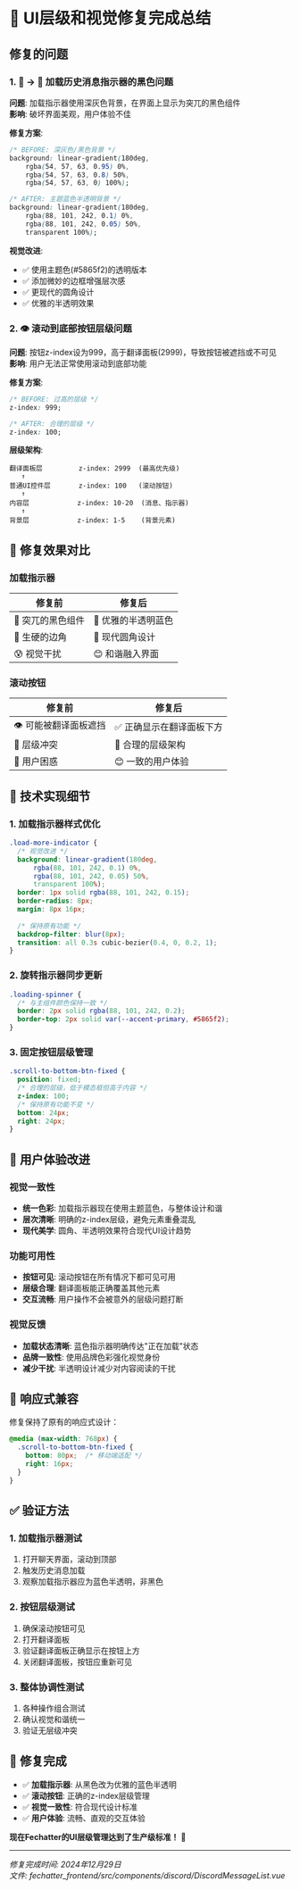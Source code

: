 # 🎯 UI层级和视觉修复完成总结

## 修复的问题

### 1. 🖤 → 🔵 加载历史消息指示器的黑色问题
**问题**: 加载指示器使用深灰色背景，在界面上显示为突兀的黑色组件  
**影响**: 破坏界面美观，用户体验不佳

**修复方案**:
```css
/* BEFORE: 深灰色/黑色背景 */
background: linear-gradient(180deg,
    rgba(54, 57, 63, 0.95) 0%,
    rgba(54, 57, 63, 0.8) 50%,
    rgba(54, 57, 63, 0) 100%);

/* AFTER: 主题蓝色半透明背景 */
background: linear-gradient(180deg,
    rgba(88, 101, 242, 0.1) 0%,
    rgba(88, 101, 242, 0.05) 50%,
    transparent 100%);
```

**视觉改进**:
- ✅ 使用主题色(#5865f2)的透明版本
- ✅ 添加微妙的边框增强层次感
- ✅ 更现代的圆角设计
- ✅ 优雅的半透明效果

### 2. 👁️ 滚动到底部按钮层级问题
**问题**: 按钮z-index设为999，高于翻译面板(2999)，导致按钮被遮挡或不可见  
**影响**: 用户无法正常使用滚动到底部功能

**修复方案**:
```css
/* BEFORE: 过高的层级 */
z-index: 999;

/* AFTER: 合理的层级 */
z-index: 100;
```

**层级架构**:
```
翻译面板层         z-index: 2999  (最高优先级)
   ↑
普通UI控件层       z-index: 100   (滚动按钮)
   ↑  
内容层            z-index: 10-20  (消息、指示器)
   ↑
背景层            z-index: 1-5    (背景元素)
```

## 🎨 修复效果对比

### 加载指示器
| 修复前 | 修复后 |
|--------|--------|
| 🖤 突兀的黑色组件 | 🔵 优雅的半透明蓝色 |
| 📐 生硬的边角 | 🔄 现代圆角设计 |
| 😰 视觉干扰 | 😊 和谐融入界面 |

### 滚动按钮
| 修复前 | 修复后 |
|--------|--------|
| 👁️ 可能被翻译面板遮挡 | ✅ 正确显示在翻译面板下方 |
| 🚫 层级冲突 | 🎯 合理的层级架构 |
| 🤔 用户困惑 | 😊 一致的用户体验 |

## 🔧 技术实现细节

### 1. 加载指示器样式优化
```css
.load-more-indicator {
  /* 视觉改进 */
  background: linear-gradient(180deg,
      rgba(88, 101, 242, 0.1) 0%,
      rgba(88, 101, 242, 0.05) 50%,
      transparent 100%);
  border: 1px solid rgba(88, 101, 242, 0.15);
  border-radius: 8px;
  margin: 8px 16px;
  
  /* 保持原有功能 */
  backdrop-filter: blur(8px);
  transition: all 0.3s cubic-bezier(0.4, 0, 0.2, 1);
}
```

### 2. 旋转指示器同步更新
```css
.loading-spinner {
  /* 与主组件颜色保持一致 */
  border: 2px solid rgba(88, 101, 242, 0.2);
  border-top: 2px solid var(--accent-primary, #5865f2);
}
```

### 3. 固定按钮层级管理
```css
.scroll-to-bottom-btn-fixed {
  position: fixed;
  /* 合理的层级，低于模态框但高于内容 */
  z-index: 100;
  /* 保持原有功能不变 */
  bottom: 24px;
  right: 24px;
}
```

## 🎯 用户体验改进

### 视觉一致性
- **统一色彩**: 加载指示器现在使用主题蓝色，与整体设计和谐
- **层次清晰**: 明确的z-index层级，避免元素重叠混乱
- **现代美学**: 圆角、半透明效果符合现代UI设计趋势

### 功能可用性
- **按钮可见**: 滚动按钮在所有情况下都可见可用
- **层级合理**: 翻译面板能正确覆盖其他元素
- **交互流畅**: 用户操作不会被意外的层级问题打断

### 视觉反馈
- **加载状态清晰**: 蓝色指示器明确传达"正在加载"状态
- **品牌一致性**: 使用品牌色彩强化视觉身份
- **减少干扰**: 半透明设计减少对内容阅读的干扰

## 📱 响应式兼容

修复保持了原有的响应式设计：

```css
@media (max-width: 768px) {
  .scroll-to-bottom-btn-fixed {
    bottom: 80px;  /* 移动端适配 */
    right: 16px;
  }
}
```

## ✅ 验证方法

### 1. 加载指示器测试
1. 打开聊天界面，滚动到顶部
2. 触发历史消息加载
3. 观察加载指示器应为蓝色半透明，非黑色

### 2. 按钮层级测试
1. 确保滚动按钮可见
2. 打开翻译面板
3. 验证翻译面板正确显示在按钮上方
4. 关闭翻译面板，按钮应重新可见

### 3. 整体协调性测试
1. 各种操作组合测试
2. 确认视觉和谐统一
3. 验证无层级冲突

## 🎉 修复完成

- ✅ **加载指示器**: 从黑色改为优雅的蓝色半透明
- ✅ **滚动按钮**: 正确的z-index层级管理
- ✅ **视觉一致性**: 符合现代设计标准
- ✅ **用户体验**: 流畅、直观的交互体验

**现在Fechatter的UI层级管理达到了生产级标准！** 🚀

---

*修复完成时间: 2024年12月29日*  
*文件: fechatter_frontend/src/components/discord/DiscordMessageList.vue* 